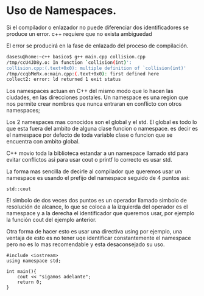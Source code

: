 Uso de Namespaces.
===

Si el compilador o enlazador no puede diferenciar dos identificadores se produce un error. c++ requiere que no exista ambiguedad

El error se producirá en la fase de enlazado del proceso de compilación.
```bash
dasesu@home:~c++ basico$ g++ main.cpp collision.cpp
/tmp/ccU4JD8y.o: In function `collision(int)':
collision.cpp:(.text+0x0): multiple definition of `collision(int)'
/tmp/ccqbMeRx.o:main.cpp:(.text+0x0): first defined here
collect2: error: ld returned 1 exit status
```

Los namespaces actuan en C++ del mismo modo que lo hacen las ciudades, en las direcciones postales.
Un namespace es una region que nos permite crear nombres que nunca entraran en conflicto con otros namespaces;

Los 2 namespaces mas conocidos son el global y el std.
El global es todo lo que esta fuera del ambito de alguna clase funcion o namespace. es decir es el namespace por defecto de toda variable clase o funcion que se encuentra con ambito global.

C++ movio toda la biblioteca estandar a un namespace llamado std para evitar conflictos asi para usar cout o printf lo correcto es usar std.

La forma mas sencilla de decirle al compilador que queremos usar un namespace es usando el prefijo del namespace seguido de 4 puntos asi:
```
std::cout 
```

El simbolo de dos veces dos puntos es un operador llamado simbolo de resolución de alcance, lo que se coloca a la izquierda del operador es el namespace y a la derecha el identificador que queremos usar, por ejemplo la función cout del ejemplo anterior.

Otra forma de hacer esto es usar una directiva using por ejemplo, una ventaja de esto es no tener uqe identificar constantemente el namespace pero no es lo mas recomendable y esta desaconsejado su uso.
```
#include <iostream>
using namespace std;

int main(){
	cout << "sigamos adelante";
	return 0;
}
``` 


